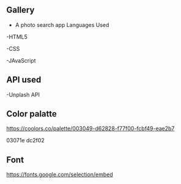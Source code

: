 ## Gallery 
- A photo search app
Languages Used

-HTML5

-CSS

-JAvaScript

## API used
-Unplash API 

## Color palatte
https://coolors.co/palette/003049-d62828-f77f00-fcbf49-eae2b7
 
 03071e
 dc2f02

 ## Font
https://fonts.google.com/selection/embed

 <style>
@import url('https://fonts.googleapis.com/css2?family=Press+Start+2P&display=swap');
</style>
